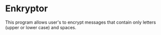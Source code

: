 # Enkryptor
This program allows user's to encrypt messages that contain only letters (upper or lower case) and spaces.
